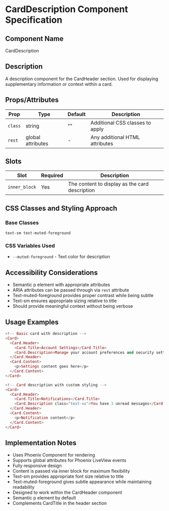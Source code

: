 # CardDescription Component Specification

## Component Name
CardDescription

## Description
A description component for the CardHeader section. Used for displaying supplementary information or context within a card.

## Props/Attributes
| Prop | Type | Default | Description |
|------|------|---------|-------------|
| `class` | string | "" | Additional CSS classes to apply |
| `rest` | global attributes | - | Any additional HTML attributes |

## Slots
| Slot | Required | Description |
|------|----------|-------------|
| `inner_block` | Yes | The content to display as the card description |

## CSS Classes and Styling Approach
### Base Classes
```
text-sm text-muted-foreground
```

### CSS Variables Used
- `--muted-foreground` - Text color for description

## Accessibility Considerations
- Semantic p element with appropriate attributes
- ARIA attributes can be passed through via `rest` attribute
- Text-muted-foreground provides proper contrast while being subtle
- Text-sm ensures appropriate sizing relative to title
- Should provide meaningful context without being verbose

## Usage Examples
```heex
<!-- Basic card with description -->
<Card>
  <Card.Header>
    <Card.Title>Account Settings</Card.Title>
    <Card.Description>Manage your account preferences and security settings</Card.Description>
  </Card.Header>
  <Card.Content>
    <p>Settings content goes here</p>
  </Card.Content>
</Card>

<!-- Card description with custom styling -->
<Card>
  <Card.Header>
    <Card.Title>Notifications</Card.Title>
    <Card.Description class="text-xs">You have 3 unread messages</Card.Description>
  </Card.Header>
  <Card.Content>
    <p>Notification content</p>
  </Card.Content>
</Card>
```

## Implementation Notes
- Uses Phoenix Component for rendering
- Supports global attributes for Phoenix LiveView events
- Fully responsive design
- Content is passed via inner block for maximum flexibility
- Text-sm provides appropriate font size relative to title
- Text-muted-foreground gives subtle appearance while maintaining readability
- Designed to work within the CardHeader component
- Semantic p element by default
- Complements CardTitle in the header section